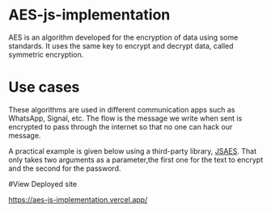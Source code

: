 # AES-js-implementation

AES is an algorithm developed for the encryption of data using some standards.
It uses the same key to encrypt and decrypt data, called symmetric encryption.

# Use cases
These algorithms are used in different communication apps such as WhatsApp, Signal, etc.
The flow is the message we write when sent is encrypted to pass through the internet so that no one can hack our message.

A practical example is given below using a third-party library, [JSAES](https://github.com/ricmoo/aes-js).
That only takes two arguments as a parameter,the first one for the text to encrypt and the second for the password.

#View Deployed site

https://aes-js-implementation.vercel.app/
